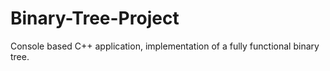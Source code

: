 # Binary-Tree-Project
Console based C++ application, implementation of a fully functional binary tree. 
